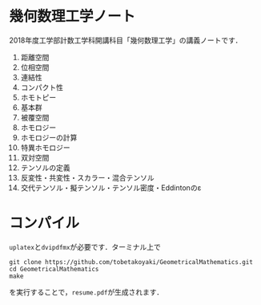 # 幾何数理工学ノート
2018年度工学部計数工学科開講科目「幾何数理工学」の講義ノートです．

1. 距離空間
2. 位相空間
3. 連結性
4. コンパクト性
5. ホモトピー
6. 基本群
7. 被覆空間
8. ホモロジー
9. ホモロジーの計算
10. 特異ホモロジー
11. 双対空間
12. テンソルの定義
13. 反変性・共変性・スカラー・混合テンソル
14. 交代テンソル・擬テンソル・テンソル密度・Eddintonのε

# コンパイル
`uplatex`と`dvipdfmx`が必要です．ターミナル上で

```
git clone https://github.com/tobetakoyaki/GeometricalMathematics.git
cd GeometricalMathematics
make
```
を実行することで，`resume.pdf`が生成されます．
